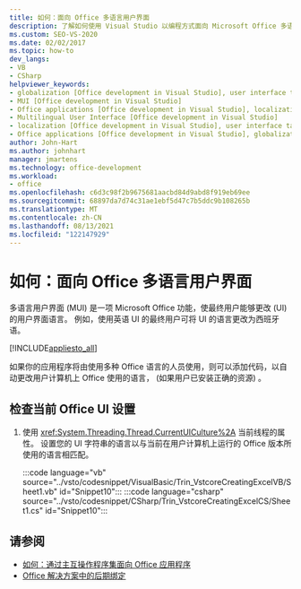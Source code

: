 ```yaml
---
title: 如何：面向 Office 多语言用户界面
description: 了解如何使用 Visual Studio 以编程方式面向 Microsoft Office 多语言用户界面。
ms.custom: SEO-VS-2020
ms.date: 02/02/2017
ms.topic: how-to
dev_langs:
- VB
- CSharp
helpviewer_keywords:
- globalization [Office development in Visual Studio], user interface targeting
- MUI [Office development in Visual Studio]
- Office applications [Office development in Visual Studio], localization
- Multilingual User Interface [Office development in Visual Studio]
- localization [Office development in Visual Studio], user interface targeting
- Office applications [Office development in Visual Studio], globalization
author: John-Hart
ms.author: johnhart
manager: jmartens
ms.technology: office-development
ms.workload:
- office
ms.openlocfilehash: c6d3c98f2b9675681aacbd84d9abd8f919eb69ee
ms.sourcegitcommit: 68897da7d74c31ae1ebf5d47c7b5ddc9b108265b
ms.translationtype: MT
ms.contentlocale: zh-CN
ms.lasthandoff: 08/13/2021
ms.locfileid: "122147929"
---
```

# <a name="how-to-target-the-office-multilingual-user-interface"></a>如何：面向 Office 多语言用户界面
  多语言用户界面 (MUI) 是一项 Microsoft Office 功能，使最终用户能够更改 (UI) 的用户界面语言。 例如，使用英语 UI 的最终用户可将 UI 的语言更改为西班牙语。

 [!INCLUDE[appliesto_all](../vsto/includes/appliesto-all-md.md)]

 如果你的应用程序将由使用多种 Office 语言的人员使用，则可以添加代码，以自动更改用户计算机上 Office 使用的语言， (如果用户已安装正确的资源) 。

## <a name="to-check-the-current-office-ui-setting"></a>检查当前 Office UI 设置

1. 使用 <xref:System.Threading.Thread.CurrentUICulture%2A> 当前线程的属性。 设置您的 UI 字符串的语言以与当前在用户计算机上运行的 Office 版本所使用的语言相匹配。

     :::code language="vb" source="../vsto/codesnippet/VisualBasic/Trin_VstcoreCreatingExcelVB/Sheet1.vb" id="Snippet10":::
     :::code language="csharp" source="../vsto/codesnippet/CSharp/Trin_VstcoreCreatingExcelCS/Sheet1.cs" id="Snippet10":::

## <a name="see-also"></a>请参阅
- [如何：通过主互操作程序集面向 Office 应用程序](../vsto/how-to-target-office-applications-through-primary-interop-assemblies.md)
- [Office 解决方案中的后期绑定](../vsto/late-binding-in-office-solutions.md)

